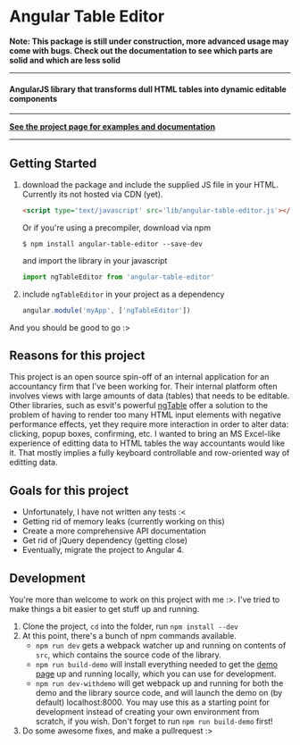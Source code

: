 # Angular Table Editor 

**Note: This package is still under construction, more advanced usage may come with bugs. Check out the documentation to see which parts are solid and which are less solid**

---
#### AngularJS library that transforms dull HTML tables into dynamic editable components
---
**[See the project page for examples and documentation](https://maurei.github.io/angular-table-editor/)**

---

## Getting Started

1. download the package and include the supplied JS file in your HTML. Currently its not hosted via CDN (yet).

    ```html
    <script type='text/javascript' src='lib/angular-table-editor.js'></script>
    ```

    Or if you're using a precompiler, download via npm
    ```
    $ npm install angular-table-editor --save-dev
    ```

    and import the library in your javascript

    ```js
    import ngTableEditor from 'angular-table-editor'
    ```


2. include  `ngTableEditor` in your project as a dependency

    ```js
    angular.module('myApp', ['ngTableEditor'])
    ```


And you should be good to go :>


## Reasons for this project
This project is an open source spin-off of an internal application for an accountancy firm that I've been working for. Their internal platform often involves views with large amounts of data (tables) that needs to be editable. 
Other libraries, such as esvit's powerful [ngTable](http://ng-table.com/#/editing/demo-inline) offer a solution to the problem of having to render too many HTML input elements with negative performance effects, yet they require more interaction in order to alter data: clicking, popup boxes, confirming, etc. I wanted to bring an MS Excel-like experience of editting data to HTML tables the way accountants would like it. That mostly implies a fully keyboard controllable and row-oriented way of editting data.

## Goals for this project
* Unfortunately, I have not written any tests :<
* Getting rid of memory leaks (currently working on this)
* Create a more comprehensive API documentation
* Get rid of jQuery dependency (getting close)
* Eventually, migrate the project to Angular 4.

## Development
You're more than welcome to work on this project with me :>. I've tried to make things a bit easier to get stuff up and running.

1. Clone the project, `cd` into the folder, run `npm install --dev` 
2. At this point, there's a bunch of npm commands available.
    * `npm run dev` gets a webpack watcher up and running on contents of `src`, which contains the source code of the library.
    * `npm run build-demo` will install everything needed to get the [demo page](https://maurei.github.io/angular-table-editor/) up and running locally, which you can use for development.
    *  `npm run dev-withdemo` will get webpack up and running for both the demo and the library source code, and will launch the demo on (by default) localhost:8000. You may use this as a starting point for development instead of creating your own environment from scratch, if you wish. Don't forget to run `npm run build-demo` first!
3.  Do some awesome fixes, and make a pullrequest :>

